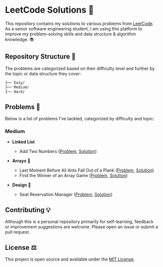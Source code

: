 # LeetCode Solutions 🚀

This repository contains my solutions to various problems from [LeetCode](https://leetcode.com/). As a senior software engineering student, I am using this platform to improve my problem-solving skills and data structure & algorithm knowledge. 📚

## Repository Structure 📂

The problems are categorized based on their difficulty level and further by the topic or data structure they cover:

```bash
├── Easy/
├── Medium/
├── Hard/
```

## Problems 🧩

Below is a list of problems I've tackled, categorized by difficulty and topic:

### Medium

- **Linked List**
  - Add Two Numbers ([Problem](https://leetcode.com/problems/add-two-numbers/), [Solution](Medium/LinkedList/add-two-numbers_002.cpp))

- **Arrays** 🧮
  - Last Moment Before All Ants Fall Out of a Plank ([Problem](https://leetcode.com/problems/last-moment-before-all-ants-fall-out-of-a-plank/), [Solution](Medium/Arrays/last-moment-before-all-ants-fall-out-of-a-plank_1503.cpp))
  - Find the Winner of an Array Game ([Problem](https://leetcode.com/problems/find-the-winner-of-an-array-game/), [Solution](Medium/Arrays/find-the-winner-of-an-array-game_1535.cpp))

- **Design** 🎨
  - Seat Reservation Manager ([Problem](https://leetcode.com/problems/seat-reservation-manager/), [Solution](Medium/Design/seat-reservation-manager_1845.cpp))

## Contributing 💡

Although this is a personal repository primarily for self-learning, feedback or improvement suggestions are welcome. Please open an issue or submit a pull request.

## License ⚖️

This project is open source and available under the [MIT License](LICENSE).
